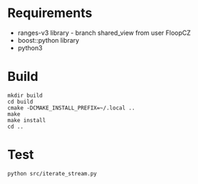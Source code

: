 Requirements
============

- ranges-v3 library - branch shared_view from user FloopCZ
- boost::python library
- python3

Build
=====
```
mkdir build
cd build
cmake -DCMAKE_INSTALL_PREFIX=~/.local ..
make
make install
cd ..
```

Test
====
```
python src/iterate_stream.py
```
